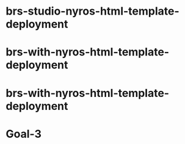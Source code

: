 # brs-studio-nyros-html-template-deployment
# brs-with-nyros-html-template-deployment
# brs-with-nyros-html-template-deployment
# Goal-3
